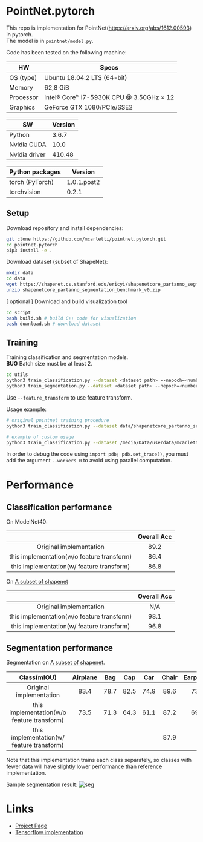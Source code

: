 # PointNet.pytorch

This repo is implementation for PointNet(https://arxiv.org/abs/1612.00593) in pytorch.\
The model is in `pointnet/model.py`.

Code has been tested on the following machine:

| HW        | Specs                                    |
|-----------|------------------------------------------|
| OS (type) | Ubuntu 18.04.2 LTS (64-bit)              |
| Memory    | 62,8 GiB                                 |
| Processor | Intel® Core™ i7-5930K CPU @ 3.50GHz × 12 |
| Graphics  | GeForce GTX 1080/PCIe/SSE2               |

| SW            | Version |
|---------------|---------|
| Python        | 3.6.7   |
| Nvidia CUDA   | 10.0    |
| Nvidia driver | 410.48  |

| Python packages | Version     |
|-----------------|-------------|
| torch (PyTorch) | 1.0.1.post2 |
| torchvision     | 0.2.1       |


## Setup

Download repository and install dependencies:

```bash
git clone https://github.com/mcarletti/pointnet.pytorch.git
cd pointnet.pytorch
pip3 install -e .
```

Download dataset (subset of ShapeNet):

```bash
mkdir data
cd data
wget https://shapenet.cs.stanford.edu/ericyi/shapenetcore_partanno_segmentation_benchmark_v0.zip
unzip shapenetcore_partanno_segmentation_benchmark_v0.zip
```

[ optional ] Download and build visualization tool
```bash
cd script
bash build.sh # build C++ code for visualization
bash download.sh # download dataset
```

## Training

Training classification and segmentation models.\
**BUG** Batch size must be at least 2.

```bash
cd utils
python3 train_classification.py --dataset <dataset path> --nepoch=<number epochs> --dataset_type <modelnet40 | shapenet>
python3 train_segmentation.py --dataset <dataset path> --nepoch=<number epochs> 
```

Use `--feature_transform` to use feature transform.

Usage example:
```bash
# original pointnet training procedure
python3 train_classification.py --dataset data/shapenetcore_partanno_segmentation_benchmark_v0 --nepoch 10 --batchSize 32 --dataset_type shapenet

# example of custom usage
python3 train_classification.py --dataset /media/Data/userdata/mcarletti/pointnet/pts/pointclouds/ --nepoch 10 --batchSize 32 --dataset_type plyweb
```

In order to debug the code using `import pdb; pdb.set_trace()`, you must add the argument `--workers 0` to avoid using parallel computation.

# Performance

## Classification performance

On ModelNet40:

|  | Overall Acc | 
| :---: | :---: | 
| Original implementation | 89.2 | 
| this implementation(w/o feature transform) | 86.4 | 
| this implementation(w/ feature transform) | 86.8 | 

On [A subset of shapenet](http://web.stanford.edu/~ericyi/project_page/part_annotation/index.html)

|  | Overall Acc | 
| :---: | :---: | 
| Original implementation | N/A | 
| this implementation(w/o feature transform) | 98.1 | 
| this implementation(w/ feature transform) | 96.8 | 

## Segmentation performance

Segmentation on  [A subset of shapenet](http://web.stanford.edu/~ericyi/project_page/part_annotation/index.html).

| Class(mIOU) | Airplane | Bag| Cap|Car|Chair|Earphone|Guitar|Knife|Lamp|Laptop|Motorbike|Mug|Pistol|Rocket|Skateboard|Table
| :---: | :---: | :---: | :---: | :---: | :---: | :---: | :---: | :---: | :---: | :---: | :---: | :---: | :---: | :---: | :---: | :---: | 
| Original implementation |  83.4 | 78.7 | 82.5| 74.9 |89.6| 73.0| 91.5| 85.9| 80.8| 95.3| 65.2| 93.0| 81.2| 57.9| 72.8| 80.6| 
| this implementation(w/o feature transform) | 73.5 | 71.3 | 64.3 | 61.1 | 87.2 | 69.5 | 86.1|81.6| 77.4|92.7|41.3|86.5|78.2|41.2|61.0|81.1|
| this implementation(w/ feature transform) |  |  |  |  | 87.9 |  | | | | | | | | | |81.4|

Note that this implementation trains each class separately, so classes with fewer data will have slightly lower performance than reference implementation.

Sample segmentation result:
![seg](https://raw.githubusercontent.com/fxia22/pointnet.pytorch/master/misc/show3d.png?token=AE638Oy51TL2HDCaeCF273X_-Bsy6-E2ks5Y_BUzwA%3D%3D)

# Links

- [Project Page](http://stanford.edu/~rqi/pointnet/)
- [Tensorflow implementation](https://github.com/charlesq34/pointnet)
